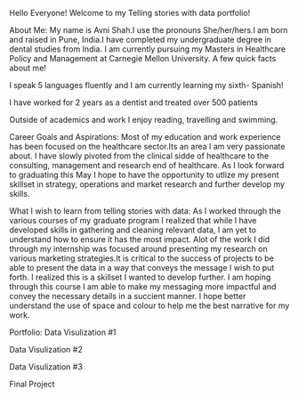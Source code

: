 Hello Everyone! Welcome to my Telling stories with data portfolio!

About Me:
My name is Avni Shah.I use the pronouns She/her/hers.I am born and raised in Pune, India.I have completed my undergraduate degree in dental studies from India. I am currently pursuing my Masters in Healthcare Policy and Management at Carnegie Mellon University. A few quick facts about me!

I speak 5 languages fluently and I am currently learning my sixth- Spanish!

I have worked for 2 years as a dentist and treated over 500 patients

Outside of academics and work I enjoy reading, travelling and swimming.

Career Goals and Aspirations:
Most of my education and work experience has been focused on the healthcare sector.Its an area I am very passionate about. I have slowly pivoted from the clinical sidde of healthcare to the consulting, management and research end of healthcare. As I look forward to graduating this May I hope to have the opportunity to utlize my present skillset in strategy, operations and market research and further develop my skills.

What I wish to learn from telling stories with data:
As I worked through the various courses of my graduate program I realized that while I have developed skills in gathering and cleaning relevant data, I am yet to understand how to ensure it has the most impact. Alot of the work I did through my internship was focused around presenting my research on various marketing strategies.It is critical to the success of projects to be able to present the data in a way that conveys the message I wish to put forth. I realized this is a skillset I wanted to develop further. I am hoping through this course I am able to make my messaging more impactful and convey the necessary details in a succient manner. I hope better understand the use of space and colour to help me the best narrative for my work.

Portfolio:
 Data Visulization #1
 
 Data Visulization #2
 
 Data Visulization #3
 
 Final Project
